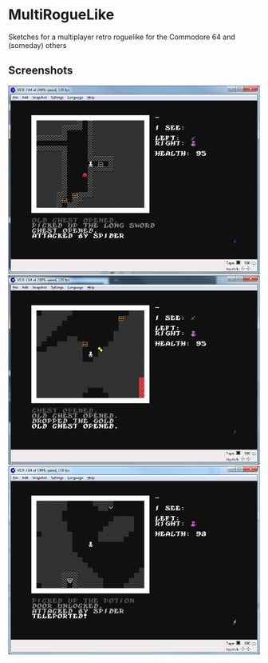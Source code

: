 MultiRogueLike
======
Sketches for a multiplayer retro roguelike for the Commodore 64 and (someday) others

Screenshots
------

![VICE Testing 1](https://github.com/LeifBloomquist/MultiRogueLike/blob/master/Screenshots/VICE002a.png "VICE Testing 1")
![VICE Testing 2](https://github.com/LeifBloomquist/MultiRogueLike/blob/master/Screenshots/VICE002b.png "VICE Testing 2")
![VICE Testing 3](https://github.com/LeifBloomquist/MultiRogueLike/blob/master/Screenshots/VICE002c.png "VICE Testing 3")
